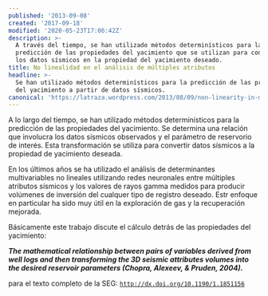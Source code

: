```yaml
---
published: '2013-09-08'
created: '2017-09-18'
modified: '2020-05-23T17:06:42Z'
description: >-
  A través del tiempo, se han utilizado métodos determinísticos para la
  predicción de las propiedades del yacimiento que se utilizan para convertir
  los datos sísmicos en la propiedad del yacimiento deseado.
title: No linealidad en el análisis de múltiples atributos
headline: >-
  Se han utilizado métodos determinísticos para la predicción de las propiedades
  del yacimiento a partir de datos sísmicos.
canonical: 'https://latraza.wordpress.com/2013/08/09/non-linearity-in-multi-attribute-analysis/'
---
```



A lo largo del tiempo, se han utilizado métodos determinísticos para la predicción de las propiedades del yacimiento. Se determina una relación que involucra los datos sísmicos observados y el parámetro de reservorio de interés. Esta transformación se utiliza para convertir datos sísmicos a la propiedad de yacimiento deseada.

En los últimos años se ha utilizado el análisis de determinantes multivariables no lineales utilizando redes neuronales entre múltiples atributos sísmicos y los valores de rayos gamma medidos para producir volúmenes de inversión del cualquer tipo de registro deseado. Estr enfoque en particular ha sido muy útil en la exploración de gas y la recuperación mejorada.

Básicamente este trabajo discute el cálculo detrás de las propiedades del yacimiento:

**_The mathematical relationship between pairs of variables derived from well logs and then transforming the 3D seismic attributes volumes into the desired reservoir parameters (Chopra, Alexeev, & Pruden, 2004)._**

para el texto completo de la SEG: [`http://dx.doi.org/10.1190/1.1851156`](http://dx.doi.org/10.1190/1.1851156)
